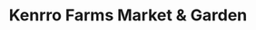 ---
title: "Kenrro Farms Market & Garden"
url: /brodheadsville/kenrro-farms-market-und-garden/
shop: Hofladen
---